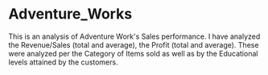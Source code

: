 # Adventure_Works
This is an analysis of Adventure Work's Sales performance. I have analyzed the Revenue/Sales (total and average), the Profit (total and average). These were analyzed per the Category of Items sold as well as by the Educational levels attained by the customers.
